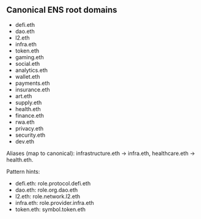 ## Canonical ENS root domains

- defi.eth
- dao.eth
- l2.eth
- infra.eth
- token.eth
- gaming.eth
- social.eth
- analytics.eth
- wallet.eth
- payments.eth
- insurance.eth
- art.eth
- supply.eth
- health.eth
- finance.eth
- rwa.eth
- privacy.eth
- security.eth
- dev.eth

Aliases (map to canonical): infrastructure.eth → infra.eth, healthcare.eth → health.eth.

Pattern hints:
- defi.eth: role.protocol.defi.eth
- dao.eth: role.org.dao.eth
- l2.eth: role.network.l2.eth
- infra.eth: role.provider.infra.eth
- token.eth: symbol.token.eth




